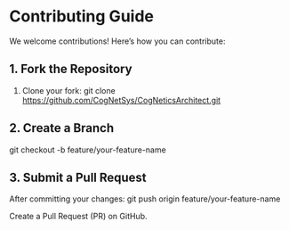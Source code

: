 # Contributing Guide
We welcome contributions! Here’s how you can contribute:

## 1. Fork the Repository
1. Clone your fork:
git clone https://github.com/CogNetSys/CogNeticsArchitect.git

## 2. Create a Branch
git checkout -b feature/your-feature-name

## 3. Submit a Pull Request
After committing your changes:
git push origin feature/your-feature-name

Create a Pull Request (PR) on GitHub.
